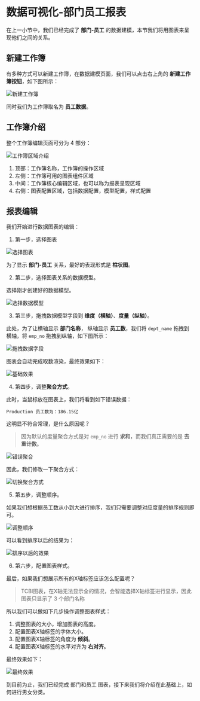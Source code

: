 # 数据可视化-部门员工报表

在上一小节中，我们已经完成了 **部门-员工** 的数据建模，本节我们将用图表来呈现他们之间的关系。

## 新建工作簿

有多种方式可以新建工作簿，在数据建模页面，我们可以点击右上角的 **新建工作簿按钮**，如下图所示：

![新建工作簿](https://qcloudimg.tencent-cloud.cn/raw/58b8e51b6b673f921ea23a394577dd33.png)

同时我们为工作簿取名为 **员工数据**。

## 工作簿介绍

整个工作簿编辑页面可分为 4 部分：

![工作簿区域介绍](https://qcloudimg.tencent-cloud.cn/raw/bcdb54447278ff0b25a0f88bf6d3935c.png)

1. 顶部：工作簿名称，工作簿的操作区域
2. 左侧：工作簿可用的图表组件区域
3. 中间：工作簿核心编辑区域，也可以称为报表呈现区域
4. 右侧：图表配置区域，包括数据配置，模型配置，样式配置

## 报表编辑

我们开始进行数据图表的编辑：

1. 第一步，选择图表

![选择图表](https://qcloudimg.tencent-cloud.cn/raw/7e9fd4c8375d7995800d4883ec249fd9.png)

为了显示 **部门-员工** 关系，最好的表现形式是 **柱状图**。

2. 第二步，选择图表关系的数据模型。

选择刚才创建好的数据模型。

![选择数据模型](https://qcloudimg.tencent-cloud.cn/raw/9b13b8c536ee2ada9ec5a401cb068980.png)

3. 第三步，拖拽数据模型字段到 **维度（横轴）**、**度量（纵轴）**。

此处，为了让横轴显示 **部门名称**， 纵轴显示 **员工数**，我们将 `dept_name` 拖拽到横轴，将 `emp_no` 拖拽到纵轴，如下图所示：

![拖拽数据字段](https://qcloudimg.tencent-cloud.cn/raw/47aed917bb532c30b52bf7f7da76bd4b.png)

图表会自动完成取数渲染，最终效果如下：

![基础效果](https://qcloudimg.tencent-cloud.cn/raw/b66648277dfad2196250d5ebfe48326a.png)

4. 第四步，调整**聚合方式**。

此时，当鼠标放在图表上，我们将看到如下错误数据：

```
Production 员工数为：186.15亿
```

这明显不符合常理，是什么原因呢？

> 因为默认的度量聚合方式是对 `emp_no` 进行 **求和**，而我们真正需要的是 **去重计数**。

![错误聚合](https://qcloudimg.tencent-cloud.cn/raw/7e073f58905b190b16906542101b3903.png)

因此，我们修改一下聚合方式：

![切换聚合方式](https://qcloudimg.tencent-cloud.cn/raw/16fd9394e95f684c73e0b7c834a0c621.png)

5. 第五步，调整顺序。

如果我们想根据员工数从小到大进行排序，我们只需要调整对应度量的排序规则即可。

![调整顺序](https://qcloudimg.tencent-cloud.cn/raw/d99537a98b77761c9e8d915370b5a664.png)

可以看到排序以后的结果为：

![排序以后的效果](https://qcloudimg.tencent-cloud.cn/raw/08b373aa62046bae745d966d7c042ccb.png)

6. 第六步，配置图表样式。

最后，如果我们想展示所有的X轴标签应该怎么配置呢？

> TCBI图表，在X轴无法显示全的情况，会智能选择X轴标签进行显示，因此图表只显示了 3 个部门名称

所以我们可以做如下几步操作调整图表样式：

1. 调整图表的大小，增加图表的高度。
2. 配置图表X轴标签的字体大小。
3. 配置图表X轴标签的角度为 **倾斜**。
4. 配置图表X轴标签的水平对齐为 **右对齐**。

最终效果如下：

![最终效果](https://qcloudimg.tencent-cloud.cn/raw/2a0caca026df68c155d91b44b9d7eab3.png)

到目前为止，我们已经完成 部门和员工 图表，接下来我们将介绍在此基础上，如何进行男女分类。
